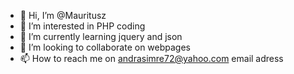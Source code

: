 - 👋 Hi, I’m @Mauritusz
- 👀 I’m interested in PHP coding
- 🌱 I’m currently learning jquery and json
- 💞️ I’m looking to collaborate on webpages 
- 📫 How to reach me on andrasimre72@yahoo.com email adress

<!---
Mauritusz/Mauritusz is a ✨ special ✨ repository because its `README.md` (this file) appears on your GitHub profile.
You can click the Preview link to take a look at your changes.
--->
